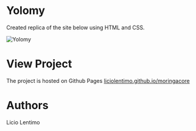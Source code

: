 # Yolomy
Created replica of the site below using HTML and CSS.

![Yolomy](https://lentimopress.files.wordpress.com/2018/11/page_guide.jpg "Yolomy")

# View Project
The project is hosted on Github Pages <a href="https://liciolentimo.github.io/moringacore">liciolentimo.github.io/moringacore</a>
# Authors
Licio Lentimo
